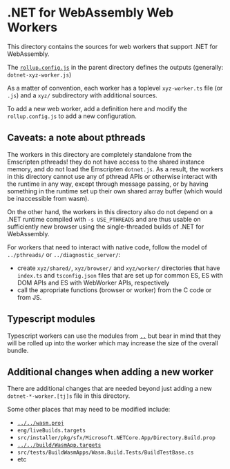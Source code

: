 # .NET for WebAssembly Web Workers

This directory contains the sources for web workers that support .NET for WebAssembly.

The [`rollup.config.js`](../rollup.config.js) in the parent directory
defines the outputs (generally: `dotnet-xyz-worker.js`)

As a matter of convention, each worker has a toplevel `xyz-worker.ts`
file (or `.js`) and a `xyz/` subdirectory with additional sources.

To add a new web worker, add a definition here and modify the
`rollup.config.js` to add a new configuration.

## Caveats: a note about pthreads

The workers in this directory are completely standalone from the Emscripten pthreads! they do not have access to the shared instance memory, and do not load the Emscripten `dotnet.js`.  As a result, the workers in this directory cannot use any of pthread APIs or otherwise interact with the runtime in any way, except through message passing, or by having something in the runtime set up their own shared array buffer (which would be inaccessible from wasm).

On the other hand, the workers in this directory also do not depend on a .NET runtime compiled with `-s USE_PTHREADS` and are thus usable on sufficiently new browser using the single-threaded builds of .NET for WebAssembly.

For workers that need to interact with native code, follow the model of `../pthreads/` or `../diagnostic_server/`:

- create `xyz/shared/`, `xyz/browser/` and `xyz/worker/` directories that have `index.ts` and `tsconfig.json` files that are set up for common ES, ES with DOM APIs and ES with WebWorker APIs, respectively
- call the apropriate functions (browser or worker) from the C code or from JS.

## Typescript modules

Typescript workers can use the modules from [`..`](..) but bear in
mind that they will be rolled up into the worker which may increase
the size of the overall bundle.

## Additional changes when adding a new worker

There are additional changes that are needed beyond just adding a new `dotnet-*-worker.[tj]s` file in this directory.

Some other places that may need to be modified include:
* [`../../wasm.proj`](../../wasm.proj)
* `eng/liveBuilds.targets`
* `src/installer/pkg/sfx/Microsoft.NETCore.App/Directory.Build.prop`
* [`../../build/WasmApp.targets`](../../build/WasmApp.targets)
* `src/tests/BuildWasmApps/Wasm.Build.Tests/BuildTestBase.cs`
* etc

